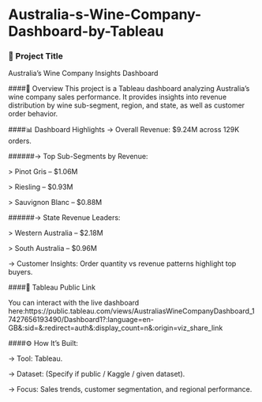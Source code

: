 # Australia-s-Wine-Company-Dashboard-by-Tableau

<h3>📌 Project Title</h3>
Australia’s Wine Company Insights Dashboard

####📖 Overview
This project is a Tableau dashboard analyzing Australia’s wine company sales performance. It provides insights into revenue distribution by wine sub-segment, region, and state, as well as customer order behavior.

####📊 Dashboard Highlights
-> Overall Revenue: $9.24M across 129K orders.

######-> Top Sub-Segments by Revenue:
    <p>> Pinot Gris – $1.06M</p>
    <p>> Riesling – $0.93M</p>
    <p>> Sauvignon Blanc – $0.88M</p>
    
######-> State Revenue Leaders:
    <p>> Western Australia – $2.18M</p>
    <p>> South Australia – $0.96M</p>
    
-> Customer Insights: Order quantity vs revenue patterns highlight top buyers.

####🔗 Tableau Public Link

<p>You can interact with the live dashboard here:https://public.tableau.com/views/AustraliasWineCompanyDashboard_17427656193490/Dashboard1?:language=en-GB&:sid=&:redirect=auth&:display_count=n&:origin=viz_share_link</p>

####⚙️ How It’s Built:
     <p>-> Tool: Tableau.</p>
     <p>-> Dataset: (Specify if public / Kaggle / given dataset).</p>
     <p>-> Focus: Sales trends, customer segmentation, and regional performance.</p>
